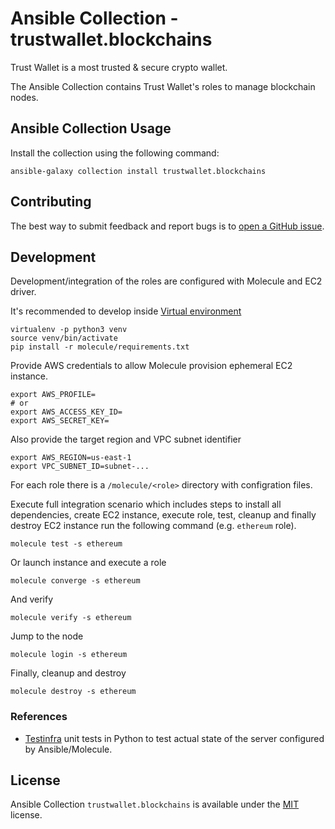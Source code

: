 # Ansible Collection - trustwallet.blockchains

Trust Wallet is a most trusted & secure crypto wallet.

The Ansible Collection contains Trust Wallet's roles to manage blockchain nodes.


## Ansible Collection Usage

Install the collection using the following command:

```shell
ansible-galaxy collection install trustwallet.blockchains
```

## Contributing

The best way to submit feedback and report bugs is to [open a GitHub issue](https://github.com/trustwallet/ansible-collection-blockchains/issues).

## Development

Development/integration of the roles are configured with Molecule and EC2 driver.

It's recommended to develop inside [Virtual environment](https://virtualenv.pypa.io/en/latest/)

```shell
virtualenv -p python3 venv
source venv/bin/activate
pip install -r molecule/requirements.txt
```

Provide AWS credentials to allow Molecule provision ephemeral EC2 instance.

```shell
export AWS_PROFILE=
# or 
export AWS_ACCESS_KEY_ID=
export AWS_SECRET_KEY=
```

Also provide the target region and VPC subnet identifier

```shell
export AWS_REGION=us-east-1
export VPC_SUBNET_ID=subnet-...
```

For each role there is a `/molecule/<role>` directory with configration files.

Execute full integration scenario which includes steps to install all dependencies, create EC2 instance, execute role, test, cleanup and finally destroy EC2 instance run the following command (e.g. `ethereum` role).

```shell
molecule test -s ethereum
```

Or launch instance and execute a role

```shell
molecule converge -s ethereum
```

And verify

```shell
molecule verify -s ethereum
```

Jump to the node

```shell
molecule login -s ethereum
```

Finally, cleanup and destroy

```shell
molecule destroy -s ethereum
```

### References

* [Testinfra](https://testinfra.readthedocs.io/en/latest/) unit tests in Python to test actual state of the server configured by Ansible/Molecule.

## License

Ansible Collection `trustwallet.blockchains` is available under the [MIT](LICENSE) license.
